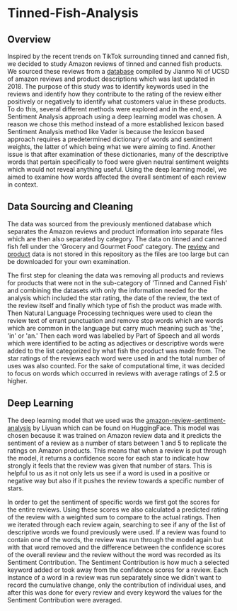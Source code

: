 # Tinned-Fish-Analysis

## Overview

Inspired by the recent trends on TikTok surrounding tinned and canned fish, we decided to study Amazon reviews of tinned and canned fish products. We sourced these reviews from a [database](https://cseweb.ucsd.edu/~jmcauley/datasets/amazon_v2/) compiled by Jianmo Ni of UCSD of amazon reviews and product descriptions which was last updated in 2018. The purpose of this study was to identify keywords used in the reviews and identify how they contribute to the rating of the review either positively or negatively to identify what customers value in these products. To do this, several different methods were explored and in the end, a Sentiment Analysis approach using a deep learning model was chosen. A reason we chose this method instead of a more established lexicon based Sentiment Analysis method like Vader is because the lexicon based approach requires a predetermined dictionary of words and sentiment weights, the latter of which being what we were aiming to find. Another issue is that after examination of these dictionaries, many of the descriptive words that pertain specifically to food were given neutral sentiment weights which would not reveal anything useful. Using the deep learning model, we aimed to examine how words affected the overall sentiment of each review in context.

## Data Sourcing and Cleaning

The data was sourced from the previously mentioned database which separates the Amazon reviews and product information into separate files which are then also separated by category. The data on tinned and canned fish fell under the 'Grocery and Gourmet Food' category. The [review](https://datarepo.eng.ucsd.edu/mcauley_group/data/amazon_v2/categoryFiles/Grocery_and_Gourmet_Food.json.gz) and [product](https://datarepo.eng.ucsd.edu/mcauley_group/data/amazon_v2/metaFiles2/meta_Grocery_and_Gourmet_Food.json.gz) data is not stored in this repository as the files are too large but can be downloaded for your own examination.

The first step for cleaning the data was removing all products and reviews for products that were not in the sub-category of 'Tinned and Canned Fish' and combining the datasets with only the information needed for the analysis which included the star rating, the date of the review, the text of the review itself and finally which type of fish the product was made with. Then Natural Language Processing techniques were used to clean the review text of errant punctuation and remove stop words which are words which are common in the language but carry much meaning such as 'the', 'in' or 'an.' Then each word was labelled by Part of Speech and all words which were identified to be acting as adjectives or descriptive words were added to the list categorized by what fish the product was made from. The star ratings of the reviews each word were used in and the total number of uses was also counted. For the sake of computational time, it was decided to focus on words which occurred in reviews with average ratings of 2.5 or higher.

## Deep Learning

The deep learning model that we used was the [amazon-review-sentiment-analysis](https://huggingface.co/LiYuan/amazon-review-sentiment-analysis) by Liyuan which can be found on HuggingFace. This model was chosen because it was trained on Amazon review data and it predicts the sentiment of a review as a number of stars between 1 and 5 to replicate the ratings on Amazon products. This means that when a review is put through the model, it returns a confidence score for each star to indicate how strongly it feels that the review was given that number of stars. This is helpful to us as it not only lets us see if a word is used in a positive or negative way but also if it pushes the review towards a specific number of stars.

In order to get the sentiment of specific words we first got the scores for the entire reviews. Using these scores we also calculated a predicted rating of the review with a weighted sum to compare to the actual ratings. Then we iterated through each review again, searching to see if any of the list of descriptive words we found previously were used. If a review was found to contain one of the words, the review was run through the model again but with that word removed and the difference between the confidence scores of the overall review and the review without the word was recorded as its Sentiment Contribution. The Sentiment Contribution is how much a selected keyword added or took away from the confidence scores for a review. Each instance of a word in a review was run separately since we didn't want to record the cumulative change, only the contribution of individual uses, and after this was done for every review and every keyword the values for the Sentiment Contribution were averaged.

